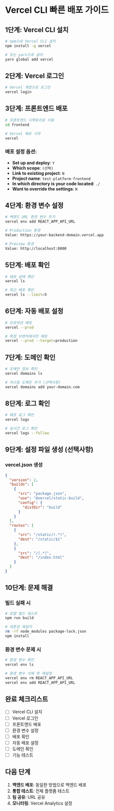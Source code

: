 # Vercel CLI 빠른 배포 가이드

## 1단계: Vercel CLI 설치

```bash
# npm으로 Vercel CLI 설치
npm install -g vercel

# 또는 yarn으로 설치
yarn global add vercel
```

## 2단계: Vercel 로그인

```bash
# Vercel 계정으로 로그인
vercel login
```

## 3단계: 프론트엔드 배포

```bash
# 프론트엔드 디렉토리로 이동
cd frontend

# Vercel 배포 시작
vercel
```

### 배포 설정 옵션:
- **Set up and deploy**: `Y`
- **Which scope**: `(선택)`
- **Link to existing project**: `N`
- **Project name**: `test-platform-frontend`
- **In which directory is your code located**: `./`
- **Want to override the settings**: `N`

## 4단계: 환경 변수 설정

```bash
# 백엔드 URL 환경 변수 추가
vercel env add REACT_APP_API_URL

# Production 환경
Value: https://your-backend-domain.vercel.app

# Preview 환경
Value: http://localhost:8000
```

## 5단계: 배포 확인

```bash
# 배포 상태 확인
vercel ls

# 최근 배포 확인
vercel ls --limit=5
```

## 6단계: 자동 배포 설정

```bash
# 프로덕션 배포
vercel --prod

# 특정 브랜치에서만 배포
vercel --prod --target=production
```

## 7단계: 도메인 확인

```bash
# 도메인 정보 확인
vercel domains ls

# 커스텀 도메인 추가 (선택사항)
vercel domains add your-domain.com
```

## 8단계: 로그 확인

```bash
# 배포 로그 확인
vercel logs

# 실시간 로그 확인
vercel logs --follow
```

## 9단계: 설정 파일 생성 (선택사항)

### vercel.json 생성
```json
{
  "version": 2,
  "builds": [
    {
      "src": "package.json",
      "use": "@vercel/static-build",
      "config": {
        "distDir": "build"
      }
    }
  ],
  "routes": [
    {
      "src": "/static/(.*)",
      "dest": "/static/$1"
    },
    {
      "src": "/(.*)",
      "dest": "/index.html"
    }
  ]
}
```

## 10단계: 문제 해결

### 빌드 실패 시
```bash
# 로컬 빌드 테스트
npm run build

# 의존성 재설치
rm -rf node_modules package-lock.json
npm install
```

### 환경 변수 문제 시
```bash
# 환경 변수 확인
vercel env ls

# 환경 변수 삭제 후 재설정
vercel env rm REACT_APP_API_URL
vercel env add REACT_APP_API_URL
```

## 완료 체크리스트

- [ ] Vercel CLI 설치
- [ ] Vercel 로그인
- [ ] 프론트엔드 배포
- [ ] 환경 변수 설정
- [ ] 배포 확인
- [ ] 자동 배포 설정
- [ ] 도메인 확인
- [ ] 기능 테스트

## 다음 단계

1. **백엔드 배포**: 동일한 방법으로 백엔드 배포
2. **통합 테스트**: 전체 플랫폼 테스트
3. **팀 공유**: URL 공유
4. **모니터링**: Vercel Analytics 설정 